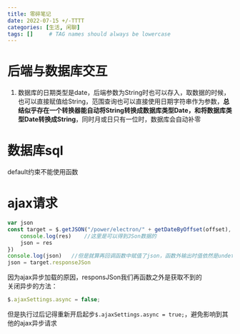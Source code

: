 ```yaml
---
title: 零碎笔记
date: 2022-07-15 +/-TTTT
categories: [生活, 闲聊]
tags: []     # TAG names should always be lowercase
---
```


# 后端与数据库交互
1. 数据库的日期类型是date，后端参数为String时也可以存入，取数据的时候，也可以直接赋值给String，范围查询也可以直接使用日期字符串作为参数，**总结似乎存在一个转换器能自动将String转换成数据库类型Date，和将数据库类型Date转换成String**，同时月或日只有一位时，数据库会自动补零

# 数据库sql
default约束不能使用函数

# ajax请求
```js
var json
const target = $.getJSON("/power/electron/" + getDateByOffset(offset), (res)=>{
    console.log(res)    //这里是可以得到JSon数据的
    json = res
})
console.log(json)   //但是就算再回调函数中赋值了json，函数外输出时值依然是undefined，因为函数里面的数据是异步加载的
json = target.responseJSon
```
因为ajax异步加载的原因，responsJSon我们再函数之外是获取不到的<br>
关闭异步的方法：<br>

```js
$.ajaxSettings.async = false;
````
但是执行过后记得重新开启起步`$.ajaxSettings.async = true;`，避免影响到其他的ajax异步请求